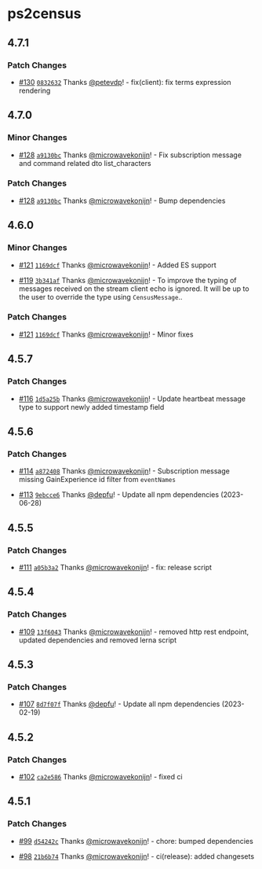 # ps2census

## 4.7.1

### Patch Changes

- [#130](https://github.com/microwavekonijn/ps2census/pull/130) [`0832632`](https://github.com/microwavekonijn/ps2census/commit/08326320b9f9e4d37cd3cb1b8edab0109c4299c5) Thanks [@petevdp](https://github.com/petevdp)! - fix(client): fix terms expression rendering

## 4.7.0

### Minor Changes

- [#128](https://github.com/microwavekonijn/ps2census/pull/128) [`a9130bc`](https://github.com/microwavekonijn/ps2census/commit/a9130bc96b0502de31f4d1069864a5171613c874) Thanks [@microwavekonijn](https://github.com/microwavekonijn)! - Fix subscription message and command related dto list_characters

### Patch Changes

- [#128](https://github.com/microwavekonijn/ps2census/pull/128) [`a9130bc`](https://github.com/microwavekonijn/ps2census/commit/a9130bc96b0502de31f4d1069864a5171613c874) Thanks [@microwavekonijn](https://github.com/microwavekonijn)! - Bump dependencies

## 4.6.0

### Minor Changes

- [#121](https://github.com/microwavekonijn/ps2census/pull/121) [`1169dcf`](https://github.com/microwavekonijn/ps2census/commit/1169dcfc594ad3f2de25d79724b80fbe6f54e7fd) Thanks [@microwavekonijn](https://github.com/microwavekonijn)! - Added ES support

- [#119](https://github.com/microwavekonijn/ps2census/pull/119) [`3b341af`](https://github.com/microwavekonijn/ps2census/commit/3b341af87d537db6a1a99c86f6ea9db0ebd6d4cc) Thanks [@microwavekonijn](https://github.com/microwavekonijn)! - To improve the typing of messages received on the stream client echo is ignored. It will be up to the user to override the type using `CensusMessage`..

### Patch Changes

- [#121](https://github.com/microwavekonijn/ps2census/pull/121) [`1169dcf`](https://github.com/microwavekonijn/ps2census/commit/1169dcfc594ad3f2de25d79724b80fbe6f54e7fd) Thanks [@microwavekonijn](https://github.com/microwavekonijn)! - Minor fixes

## 4.5.7

### Patch Changes

- [#116](https://github.com/microwavekonijn/ps2census/pull/116) [`1d5a25b`](https://github.com/microwavekonijn/ps2census/commit/1d5a25ba1f3bd14871623017fa18b76c1502ecb9) Thanks [@microwavekonijn](https://github.com/microwavekonijn)! - Update heartbeat message type to support newly added timestamp field

## 4.5.6

### Patch Changes

- [#114](https://github.com/microwavekonijn/ps2census/pull/114) [`a872408`](https://github.com/microwavekonijn/ps2census/commit/a87240816220d9d3c6ce0ab64ea8ad22552e5fb2) Thanks [@microwavekonijn](https://github.com/microwavekonijn)! - Subscription message missing GainExperience id filter from `eventNames`

- [#113](https://github.com/microwavekonijn/ps2census/pull/113) [`9ebcce6`](https://github.com/microwavekonijn/ps2census/commit/9ebcce664d003b28621698ad058a3de781ba6289) Thanks [@depfu](https://github.com/apps/depfu)! - Update all npm dependencies (2023-06-28)

## 4.5.5

### Patch Changes

- [#111](https://github.com/microwavekonijn/ps2census/pull/111) [`a05b3a2`](https://github.com/microwavekonijn/ps2census/commit/a05b3a2d660368f11b0c141904498975a95ba7a0) Thanks [@microwavekonijn](https://github.com/microwavekonijn)! - fix: release script

## 4.5.4

### Patch Changes

- [#109](https://github.com/microwavekonijn/ps2census/pull/109) [`13f6043`](https://github.com/microwavekonijn/ps2census/commit/13f60434f525ca560590189d9add4d21c171110b) Thanks [@microwavekonijn](https://github.com/microwavekonijn)! - removed http rest endpoint, updated dependencies and removed lerna script

## 4.5.3

### Patch Changes

- [#107](https://github.com/microwavekonijn/ps2census/pull/107) [`8d7f07f`](https://github.com/microwavekonijn/ps2census/commit/8d7f07fcbe0659cadc525889094d69ea2b067742) Thanks [@depfu](https://github.com/apps/depfu)! - Update all npm dependencies (2023-02-19)

## 4.5.2

### Patch Changes

- [#102](https://github.com/microwavekonijn/ps2census/pull/102) [`ca2e586`](https://github.com/microwavekonijn/ps2census/commit/ca2e5866e6c690410f7b0710f05f1240dda794ec) Thanks [@microwavekonijn](https://github.com/microwavekonijn)! - fixed ci

## 4.5.1

### Patch Changes

- [#99](https://github.com/microwavekonijn/ps2census/pull/99) [`d54242c`](https://github.com/microwavekonijn/ps2census/commit/d54242ca0f4eea70ff4b4dd6b7e0796c89664e8f) Thanks [@microwavekonijn](https://github.com/microwavekonijn)! - chore: bumped dependencies

- [#98](https://github.com/microwavekonijn/ps2census/pull/98) [`21b6b74`](https://github.com/microwavekonijn/ps2census/commit/21b6b747b827d13c1017a70fcdb98545a61a2728) Thanks [@microwavekonijn](https://github.com/microwavekonijn)! - ci(release): added changesets
